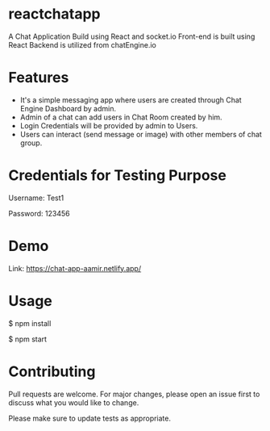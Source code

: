 # reactchatapp
A Chat Application Build using React and socket.io
Front-end is built using React 
Backend is utilized from chatEngine.io

# Features
* It's a simple messaging app where users are created through Chat Engine Dashboard by admin.
* Admin of a chat can add users in Chat Room created by him.
* Login Credentials will be provided by admin to Users.
* Users can interact (send message or image) with other members of chat group.

# Credentials for Testing Purpose
Username: Test1

Password: 123456

# Demo
Link: https://chat-app-aamir.netlify.app/

# Usage
$ npm install

$ npm start

# Contributing
Pull requests are welcome. For major changes, please open an issue first to discuss what you would like to change.

Please make sure to update tests as appropriate.

